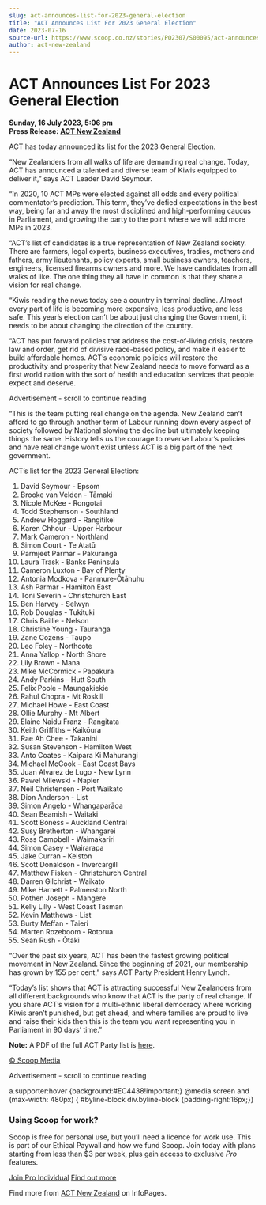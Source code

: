 ```yaml
---
slug: act-announces-list-for-2023-general-election
title: "ACT Announces List For 2023 General Election"
date: 2023-07-16
source-url: https://www.scoop.co.nz/stories/PO2307/S00095/act-announces-list-for-2023-general-election.htm
author: act-new-zealand
---
```

ACT Announces List For 2023 General Election
============================================

**Sunday, 16 July 2023, 5:06 pm**  
**Press Release: [ACT New Zealand](https://info.scoop.co.nz/ACT_New_Zealand)**

ACT has today announced its list for the 2023 General Election.

“New Zealanders from all walks of life are demanding real change. Today, ACT has announced a talented and diverse team of Kiwis equipped to deliver it,” says ACT Leader David Seymour.

“In 2020, 10 ACT MPs were elected against all odds and every political commentator’s prediction. This term, they’ve defied expectations in the best way, being far and away the most disciplined and high-performing caucus in Parliament, and growing the party to the point where we will add more MPs in 2023.

“ACT’s list of candidates is a true representation of New Zealand society. There are farmers, legal experts, business executives, tradies, mothers and fathers, army lieutenants, policy experts, small business owners, teachers, engineers, licensed firearms owners and more. We have candidates from all walks of like. The one thing they all have in common is that they share a vision for real change.

“Kiwis reading the news today see a country in terminal decline. Almost every part of life is becoming more expensive, less productive, and less safe. This year’s election can’t be about just changing the Government, it needs to be about changing the direction of the country.

“ACT has put forward policies that address the cost-of-living crisis, restore law and order, get rid of divisive race-based policy, and make it easier to build affordable homes. ACT’s economic policies will restore the productivity and prosperity that New Zealand needs to move forward as a first world nation with the sort of health and education services that people expect and deserve.

Advertisement - scroll to continue reading





“This is the team putting real change on the agenda. New Zealand can’t afford to go through another term of Labour running down every aspect of society followed by National slowing the decline but ultimately keeping things the same. History tells us the courage to reverse Labour’s policies and have real change won’t exist unless ACT is a big part of the next government.

ACT’s list for the 2023 General Election:

1.  David Seymour - Epsom
2.  Brooke van Velden - Tāmaki
3.  Nicole McKee - Rongotai
4.  Todd Stephenson - Southland
5.  Andrew Hoggard - Rangitikei
6.  Karen Chhour - Upper Harbour
7.  Mark Cameron - Northland
8.  Simon Court - Te Atatū
9.  Parmjeet Parmar - Pakuranga
10.  Laura Trask - Banks Peninsula
11.  Cameron Luxton - Bay of Plenty
12.  Antonia Modkova - Panmure-Ōtāhuhu
13.  Ash Parmar - Hamilton East
14.  Toni Severin - Christchurch East
15.  Ben Harvey - Selwyn
16.  Rob Douglas - Tukituki
17.  Chris Baillie - Nelson
18.  Christine Young - Tauranga
19.  Zane Cozens - Taupō
20.  Leo Foley - Northcote
21.  Anna Yallop - North Shore
22.  Lily Brown - Mana
23.  Mike McCormick - Papakura
24.  Andy Parkins - Hutt South
25.  Felix Poole - Maungakiekie
26.  Rahul Chopra - Mt Roskill
27.  Michael Howe - East Coast
28.  Ollie Murphy - Mt Albert
29.  Elaine Naidu Franz - Rangitata
30.  Keith Griffiths – Kaikōura
31.  Rae Ah Chee - Takanini
32.  Susan Stevenson - Hamilton West
33.  Anto Coates - Kaipara Ki Mahurangi
34.  Michael McCook - East Coast Bays
35.  Juan Alvarez de Lugo - New Lynn
36.  Pawel Milewski - Napier
37.  Neil Christensen - Port Waikato
38.  Dion Anderson - List
39.  Simon Angelo - Whangaparāoa
40.  Sean Beamish - Waitaki
41.  Scott Boness - Auckland Central
42.  Susy Bretherton - Whangarei
43.  Ross Campbell - Waimakariri
44.  Simon Casey - Wairarapa
45.  Jake Curran - Kelston
46.  Scott Donaldson - Invercargill
47.  Matthew Fisken - Christchurch Central
48.  Darren Gilchrist - Waikato
49.  Mike Harnett - Palmerston North
50.  Pothen Joseph - Mangere
51.  Kelly Lilly - West Coast Tasman
52.  Kevin Matthews - List
53.  Burty Meffan - Taieri
54.  Marten Rozeboom - Rotorua
55.  Sean Rush - Ōtaki

“Over the past six years, ACT has been the fastest growing political movement in New Zealand. Since the beginning of 2021, our membership has grown by 155 per cent,” says ACT Party President Henry Lynch.

“Today’s list shows that ACT is attracting successful New Zealanders from all different backgrounds who know that ACT is the party of real change. If you share ACT’s vision for a multi-ethnic liberal democracy where working Kiwis aren’t punished, but get ahead, and where families are proud to live and raise their kids then this is the team you want representing you in Parliament in 90 days’ time.”

**Note:** A PDF of the full ACT Party list is [here](https://actnz.nationbuilder.com/r?u=fk3qs1mHicx9-w03tafB2G8vNGMp4KGcuuJPtVN2Yhb4Nk7GCDFzScEaViF-rC5QAh8S6ZAebQe2aOfz46bX5oxFvRpu2SQBNlGc6oYeYjl32jszIw3YA8omSDW8wFQXNqLWhXxWelZaSoTkv0nEmnhQbOVTaSMCmqaQ_OjZztg&e=154c02be5f7fc7dc73d854cf1d9225ee&utm_source=actnz&utm_medium=email&utm_campaign=act_announces_list_for_2023_ge&n=1).

[© Scoop Media](http://www.scoop.co.nz/about/terms.html)  

Advertisement - scroll to continue reading



a.supporter:hover {background:#EC4438!important;} @media screen and (max-width: 480px) { #byline-block div.byline-block {padding-right:16px;}}

### Using Scoop for work?

Scoop is free for personal use, but you’ll need a licence for work use. This is part of our Ethical Paywall and how we fund Scoop. Join today with plans starting from less than $3 per week, plus gain access to exclusive _Pro_ features.  
  
[Join Pro Individual](https://pro.scoop.co.nz/Individual/?from=ProIn24) [Find out more](https://pro.scoop.co.nz/using-scoop-for-work/?from=ProIn24)

Find more from [ACT New Zealand](https://info.scoop.co.nz/ACT_New_Zealand) on InfoPages.
